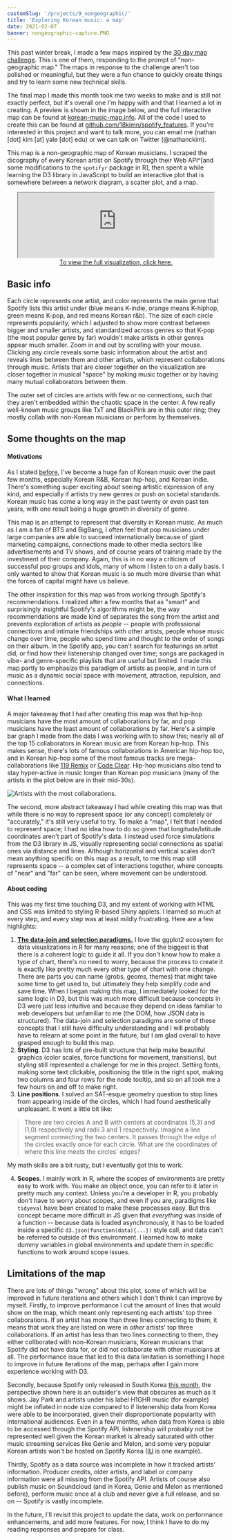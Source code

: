 ```yaml
---
customSlug: '/projects/9_nongeographic/'
title: 'Exploring Korean music: a map'
date: 2021-02-07
banner: nongeographic-capture.PNG
---
```


This past winter break, I made a few maps inspired by the
[30 day map challenge](https://github.com/tjukanovt/30DayMapChallenge).
This is one of them, responding to the prompt of
"non-geographic map." The maps in response to the challenge
aren't too polished or meaningful, but they were a fun
chance to quickly create things and try to learn some new
technical skills.

The final map I made this month took me two weeks to make
and is still not exactly perfect, but it's overall one I'm
happy with and that I learned a lot in creating. A preview
is shown in the image below, and the full interactive map
can be found at
[korean-music-map.info](https://korean-music-map.info). All
of the code I used to create this can be found at
[github.com/18kimn/spotify_features](https://github.com/18kimn/spotify_features).
If you're interested in this project and want to talk more,
you can email me (nathan [dot] kim [at] yale [dot] edu) or
we can talk on Twitter (@nathanckim).

This map is a non-geographic map of Korean musicians. I
scraped the dicography of every Korean artist on Spotify
through their Web API^[and some modifications to the
`spotifyr` package in R], then spent a while learning the D3
library in JavaScript to build an interactive plot that is
somewhere between a network diagram, a scatter plot, and a
map.

<p align="center">
  <iframe src="https://korean-music-map.info//" title="The Korean Music Map" width="90%" height={800} style={{border: 0}}></iframe>
  <br />
  <a href="https://korean-music-map.info"> To view the full visualization, click here.</a>
</p>

## Basic info

Each circle represents one artist, and color represents the
main genre that Spotify lists this artist under (blue means
K-indie, orange means K-hiphop, green means K-pop, and red
means Korean r&b). The size of each circle represents
popularity, which I adjusted to show more contrast between
bigger and smaller artists, and standardized across genres
so that K-pop (the most popular genre by far) wouldn't make
artists in other genres appear much smaller. Zoom in and out
by scrolling with your mouse. Clicking any circle reveals
some basic information about the artist and reveals lines
between them and other artists, which represent
collaborations through music. Artists that are closer
together on the visualization are closer together in musical
"space" by making music together or by having many mutual
collaborators between them.

The outer set of circles are artists with few or no
connections, such that they aren't embedded within the
chaotic space in the center. A few really well-known music
groups like TxT and BlackPink are in this outer ring; they
mostly collab with non-Korean musicians or perform by
themselves.

## Some thoughts on the map

#### Motivations

As I stated
[before](https://nathankim.name/projects/map_month/7_newtool/),
I've become a huge fan of Korean music over the past few
months, especially Korean R&B, Korean hip-hop, and Korean
indie. There's something super exciting about seeing
artistic expression of any kind, and especially if artists
try new genres or push on societal standards. Korean music
has come a long way in the past twenty or even past ten
years, with one result being a huge growth in diversity of
genre.

This map is an attempt to represent that diversity in Korean
music. As much as I am a fan of BTS and BigBang, I often
feel that pop musicians under large companies are able to
succeed internationally because of giant marketing
campaigns, connections made to other media sectors like
advertisements and TV shows, and of course years of training
made by the investment of their company. Again, this is in
no way a criticism of successful pop groups and idols, many
of whom I listen to on a daily basis. I only wanted to show
that Korean music is so much more diverse than what the
forces of capital might have us believe.

The other inspiration for this map was from working through
Spotify's recommendations. I realized after a few months
that as "smart" and surprisingly insightful Spotify's
algorithms might be, the way recommendations are made kind
of separates the song from the artist and prevents
exploration of artists as _people_ -- people with
professional connections and intimate friendships with other
artists, people whose music change over time, people who
spend time and thought to the order of songs on their album.
In the Spotify app, you can't search for featurings an
artist did, or find how their listenership changed over
time; songs are packaged in vibe- and genre-specific
playlists that are useful but limited. I made this map
partly to emphasize this paradigm of artists as people, and
in turn of music as a dynamic social space with movement,
attraction, repulsion, and connections.

#### What I learned

A major takeaway that I had after creating this map was that
hip-hop musicians have the most amount of collaborations by
far, and pop musicians have the least amount of
collaborations by far. Here's a simple bar graph I made from
the data I was working with to show this; nearly all of the
top 15 collaborators in Korean music are from Korean
hip-hop. This makes sense, there's lots of famous
collaborations in American hip-hop too, and in Korean
hip-hop some of the most famous tracks are
mega-collaborations like
[119 Remix](https://open.spotify.com/track/6Y0VCyjVZ7waMVgDMJffu4?si=nr1eegHCRgeAH4vfVeOgpA)
or
[Code Clear](https://open.spotify.com/track/6Mf7T0kJOuxTop2AE9L0Sc?si=6K-B7-LVShefHn8wfGeISA).
Hip-hop musicians also tend to stay hyper-active in music
longer than Korean pop musicians (many of the artists in the
plot below are in their mid-30s).

![Artists with the most collaborations.](./most_songs.png)

The second, more abstract takeaway I had while creating this
map was that while there is no way to represent space (or
any concept) completely or "accurately," it's still very
useful to try. To make a "map", I felt that I needed to
represent space; I had no idea how to do so given that
longitude/latitude coordinates aren't part of Spotify's
data. I instead used force simulations from the D3 library
in JS, visually representing social connections as spatial
ones via distance and lines. Although horizontal and
vertical scales don't mean anything specific on this map as
a result, to me this map still represents space -- a complex
set of interactions together, where concepts of "near" and
"far" can be seen, where movement can be understood.

#### About coding

This was my first time touching D3, and my extent of working
with HTML and CSS was limited to styling R-based Shiny
applets. I learned so much at every step, and every step was
at least mildly frustrating. Here are a few highlights:

1. **[The data-join and selection paradigms.](https://bost.ocks.org/mike/join/)**
   I love the ggplot2 ecosytem for data visualizations in R
   for many reasons; one of the biggest is that there is a
   coherent logic to guide it all. If you don't know how to
   make a type of chart, there's no need to worry, because
   the process to create it is exactly like pretty much
   every other type of chart with one change. There are
   parts you can name (grobs, geoms, themes) that might take
   some time to get used to, but ultimately they help
   simplify code and save time. When I began making this
   map, I immediately looked for the same logic in D3, but
   this was much more difficult because concepts in D3 were
   just less intuitive and because they depend on ideas
   familiar to web developers but unfamiliar to me (the DOM,
   how JSON data is structured). The data-join and selection
   paradigms are some of these concepts that I still have
   difficulty understanding and I will probably have to
   relearn at some point in the future, but I am glad
   overall to have grasped enough to build this map.
2. **Styling**. D3 has lots of pre-built structure that help
   make beautiful graphics (color scales, force functions
   for movement, transitions), but styling still represented
   a challenge for me in this project. Setting fonts, making
   some text clickable, positioning the title in the right
   spot, making two columns and four rows for the node
   tooltip, and so on all took me a few hours on and off to
   make right.
3. **Line positions**. I solved an SAT-esque geometry
   question to stop lines from appearing inside of the
   circles, which I had found aesthetically unpleasant. It
   went a little bit like:

> There are two circles A and B with centers at coordinates
> (5,3) and (1,0) respectively and radii 3 and 1
> respectively. Imagine a line segment connecting the two
> centers. It passes through the edge of the circles exactly
> once for each circle. What are the coordinates of where
> this line meets the circles' edges?

My math skills are a bit rusty, but I eventually got this to
work.

4. **Scopes**. I mainly work in R, where the scopes of
   environments are pretty easy to work with. You make an
   object once, you can refer to it later in pretty much any
   context. Unless you're a developer in R, you probably
   don't have to worry about scopes, and even if you are,
   paradigms like `tidyeval` have been created to make these
   processes easy. But this concept became more difficult in
   JS given that _everything_ was inside of a function --
   because data is loaded asynchronously, it has to be
   loaded inside a specific `d3.json(function(data){...})`
   style call, and data can't be referred to outside of this
   environment. I learned how to make dummy variables in
   global environments and update them in specific functions
   to work around scope issues.

## Limitations of the map

There are lots of things "wrong" about this plot, some of
which will be improved in future iterations and others which
I don't think I can improve by myself. Firstly, to improve
performance I cut the amount of lines that would show on the
map, which meant only representing each artists' top three
collaborations. If an artist has more than three lines
connecting to them, it means that work they are listed on
were in _other_ artists' top three collaborations. If an
artist has less than two lines connecting to them, they
either collborated with non-Korean musicians, Korean
musicians that Spotify did not have data for, or did not
collaborate with other musicians at all. The performance
issue that led to this data limitation is something I hope
to improve in future iterations of the map, perhaps after I
gain more experience working with D3.

Secondly, because Spotify only released in South Korea
[this month](https://newsroom.spotify.com/2021-02-01/spotify-launches-in-south-korea/),
the perspective shown here is an outsider's view that
obscures as much as it shows. Jay Park and artists under his
label H1GHR music (for example) might be inflated in node
size compared to if listenership data from Korea were able
to be incorporated, given their disproportionate popularity
with international audiences. Even in a few months, when
data from Korea is able to be accessed through the Spotify
API, listenership will probably not be represented well
given the Korean market is already saturated with other
music streaming services like Genie and Melon, and some very
popular Korean artists won't be hosted on Spotify Korea
([IU](https://hypebae.com/2021/2/spotify-korea-launch-without-iu-zico-monsta-x-kakao-m-k-pop-music-streaming-service-info)
is one example).

Thirdly, Spotify as a data source was incomplete in how it
tracked artists' information. Producer credits, older
artists, and label or company information were all missing
from the Spotify API. Artists of course also publish music
on Soundcloud (and in Korea, Genie and Melon as mentioned
before), perform music once at a club and never give a full
release, and so on -- Spotify is vastly incomplete.

In the future, I'll revisit this project to update the data,
work on performance enhancements, and add more features. For
now, I think I have to do my reading responses and prepare
for class.

